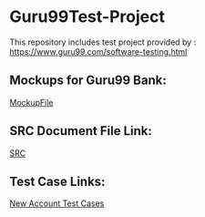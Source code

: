 # Guru99Test-Project

This repository includes test project provided by : https://www.guru99.com/software-testing.html

## Mockups for Guru99 Bank:

[MockupFile](https://docs.google.com/document/d/1uCeYj_8BOZkHhGio9E0RVvLYCsWXV3d_D6UnFELLlso/edit?usp=share_link)


## SRC Document File Link:

[SRC](https://docs.google.com/document/d/1mmCoyFdoFEIcbPNopbp7QKwWR8Q_i_yvGCl-9R4p19Q/edit?usp=share_link)

## Test Case Links:

[New Account Test Cases](https://docs.google.com/spreadsheets/d/1t5OxtriZuA1Yytle2wOjTdoYeOts3EFwct5QZu6kbe8/edit?usp=share_link)


